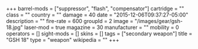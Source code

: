+++
barrel-mods = ["suppressor", "flash", "compensator"]
cartridge = ""
class = ""
country = ""
damage = 40
date = "2015-12-06T09:37:27-05:00"
description = ""
fire-rate = 600
groupId = 2
image = "/images/gear/gsh-18.jpg"
laser-mod = true
magazine = 30
manufacturer = ""
mobility = 0
operators = []
sight-mods = []
skins = []
tags = ["secondary weapon"]
title = "GSH 18"
type = "weapon"
wikipedia = ""
+++
